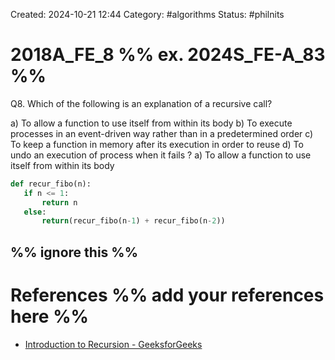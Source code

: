 Created: 2024-10-21 12:44
Category: #algorithms 
Status: #philnits



# 2018A_FE_8 %% ex. 2024S_FE-A_83 %%

Q8. Which of the following is an explanation of a recursive call?

a) To allow a function to use itself from within its body 
b) To execute processes in an event-driven way rather than in a predetermined order 
c) To keep a function in memory after its execution in order to reuse 
d) To undo an execution of process when it fails 
? 
a) To allow a function to use itself from within its body 

```py
def recur_fibo(n):
   if n <= 1:
       return n
   else:
       return(recur_fibo(n-1) + recur_fibo(n-2))
```



%% ignore this %%
---









# References %% add your references here %%
- [Introduction to Recursion - GeeksforGeeks](https://www.geeksforgeeks.org/introduction-to-recursion-2/)